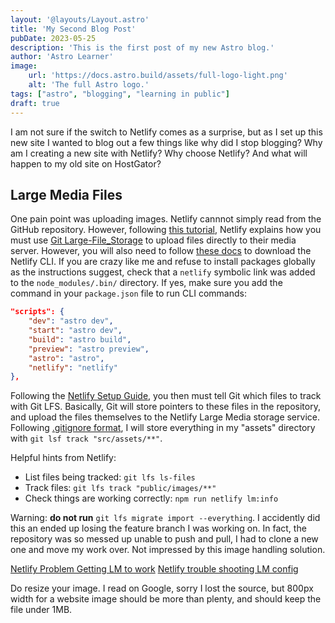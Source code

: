 ```yaml
---
layout: '@layouts/Layout.astro'
title: 'My Second Blog Post'
pubDate: 2023-05-25
description: 'This is the first post of my new Astro blog.'
author: 'Astro Learner'
image:
    url: 'https://docs.astro.build/assets/full-logo-light.png' 
    alt: 'The full Astro logo.'
tags: ["astro", "blogging", "learning in public"]
draft: true
---
```

I am not sure if the switch to Netlify comes as a surprise, but as I set up this new site I wanted to blog out a few things like why did I stop blogging? Why am I creating a new site with Netlify? Why choose Netlify? And what will happen to my old site on HostGator?

## Large Media Files

One pain point was uploading images. Netlify cannnot simply read from the GitHub repository. However, following [this tutorial](https://docs.netlify.com/large-media/overview/), Netlify explains how you must use [Git Large-File_Storage](https://git-lfs.github.com/) to upload files directly to their media server. However, you will also need to follow [these docs](https://docs.netlify.com/cli/get-started/) to download the Netlify CLI. If you are crazy like me and refuse to install packages globally as the instructions suggest, check that a `netlify` symbolic link was added to the `node_modules/.bin/` directory. If yes, make sure you add the command in your `package.json` file to run CLI commands:
```JSON
"scripts": {
    "dev": "astro dev",
    "start": "astro dev",
    "build": "astro build",
    "preview": "astro preview",
    "astro": "astro",
    "netlify": "netlify"
},
```

Following the [Netlify Setup Guide](https://docs.netlify.com/large-media/setup/), you then must tell Git which files to track with Git LFS. Basically, Git will store pointers to these files in the repository, and upload the files themselves to the Netlify Large Media storage service. Following [.gitignore format](https://git-scm.com/docs/gitignore#_pattern_format), I will store everything in my "assets" directory with `git lsf track "src/assets/**"`. 

Helpful hints from Netlify:
+ List files being tracked: `git lfs ls-files`
+ Track files: `git lfs track "public/images/**"`
+ Check things are working correctly: `npm run netlify lm:info`

Warning: **do not run** `git lfs migrate import --everything`. I accidently did this an ended up losing the feature branch I was working on. In fact, the repository was so messed up unable to push and pull, I had to clone a new one and move my work over. Not impressed by this image handling solution. 

[Netlify Problem Getting LM to work](https://answers.netlify.com/t/problem-getting-netlify-large-media-to-work/18197/6)
[Netlify trouble shooting LM config](https://answers.netlify.com/t/support-guide-troubleshooting-your-netlify-large-media-configuration/188)

Do resize your image. I read on Google, sorry I lost the source, but 800px width for a website image should be more than plenty, and should keep the file under 1MB. 